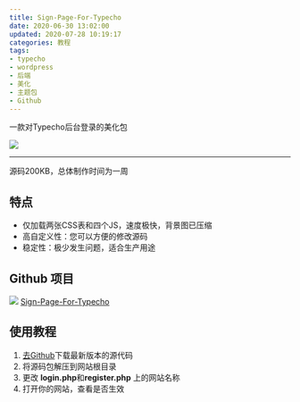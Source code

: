 ```yaml
---
title: Sign-Page-For-Typecho
date: 2020-06-30 13:02:00
updated: 2020-07-28 10:19:17
categories: 教程
tags:
- typecho
- wordpress
- 后端
- 美化
- 主题包
- Github
---
```

一款对Typecho后台登录的美化包 
<!-- more -->

![  ][1]

----------
源码200KB，总体制作时间为一周
## 特点 ##
- 仅加载两张CSS表和四个JS，速度极快，背景图已压缩
- 高自定义性：您可以方便的修改源码
- 稳定性：极少发生问题，适合生产用途
## Github 项目 ##
![  ][2]
[Sign-Page-For-Typecho][3]
## 使用教程 ##
  1. [去Github][4]下载最新版本的源代码
  2. 将源码包解压到网站根目录
  3. 更改 **login.php**和**register.php** 上的网站名称
  4. 打开你的网站，查看是否生效


  [1]: https://cos.mbrjun.cn/IMGS/2020/06/30/login.png
  [2]: https://download.mbrjun.cn/Sub/%E8%B4%B4%E5%9B%BE/%E9%A1%B9%E7%9B%AE.png
  [3]: https://github.com/MBR-Studio/Sign-Page-For-Typecho/tree/1.0.0
  [4]: https://github.com/MBR-Studio/Sign-Page-For-Typecho/releases